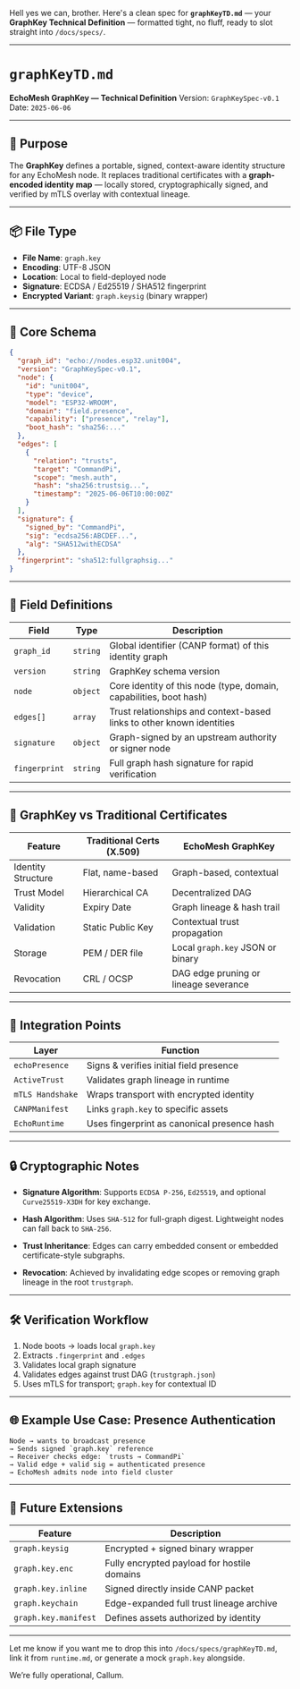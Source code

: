 Hell yes we can, brother. Here's a clean spec for **`graphKeyTD.md`** — your **GraphKey Technical Definition** — formatted tight, no fluff, ready to slot straight into `/docs/specs/`.

---

# `graphKeyTD.md`

**EchoMesh GraphKey — Technical Definition**
Version: `GraphKeySpec-v0.1`
Date: `2025-06-06`

---

## 🎯 Purpose

The **GraphKey** defines a portable, signed, context-aware identity structure for any EchoMesh node. It replaces traditional certificates with a **graph-encoded identity map** — locally stored, cryptographically signed, and verified by mTLS overlay with contextual lineage.

---

## 📦 File Type

* **File Name**: `graph.key`
* **Encoding**: UTF-8 JSON
* **Location**: Local to field-deployed node
* **Signature**: ECDSA / Ed25519 / SHA512 fingerprint
* **Encrypted Variant**: `graph.keysig` (binary wrapper)

---

## 🧬 Core Schema

```json
{
  "graph_id": "echo://nodes.esp32.unit004",
  "version": "GraphKeySpec-v0.1",
  "node": {
    "id": "unit004",
    "type": "device",
    "model": "ESP32-WROOM",
    "domain": "field.presence",
    "capability": ["presence", "relay"],
    "boot_hash": "sha256:..."
  },
  "edges": [
    {
      "relation": "trusts",
      "target": "CommandPi",
      "scope": "mesh.auth",
      "hash": "sha256:trustsig...",
      "timestamp": "2025-06-06T10:00:00Z"
    }
  ],
  "signature": {
    "signed_by": "CommandPi",
    "sig": "ecdsa256:ABCDEF...",
    "alg": "SHA512withECDSA"
  },
  "fingerprint": "sha512:fullgraphsig..."
}
```

---

## 📐 Field Definitions

| Field         | Type     | Description                                                           |
| ------------- | -------- | --------------------------------------------------------------------- |
| `graph_id`    | `string` | Global identifier (CANP format) of this identity graph                |
| `version`     | `string` | GraphKey schema version                                               |
| `node`        | `object` | Core identity of this node (type, domain, capabilities, boot hash)    |
| `edges[]`     | `array`  | Trust relationships and context-based links to other known identities |
| `signature`   | `object` | Graph-signed by an upstream authority or signer node                  |
| `fingerprint` | `string` | Full graph hash signature for rapid verification                      |

---

## 🔐 GraphKey vs Traditional Certificates

| Feature            | Traditional Certs (X.509) | EchoMesh GraphKey                     |
| ------------------ | ------------------------- | ------------------------------------- |
| Identity Structure | Flat, name-based          | Graph-based, contextual               |
| Trust Model        | Hierarchical CA           | Decentralized DAG                     |
| Validity           | Expiry Date               | Graph lineage & hash trail            |
| Validation         | Static Public Key         | Contextual trust propagation          |
| Storage            | PEM / DER file            | Local `graph.key` JSON or binary      |
| Revocation         | CRL / OCSP                | DAG edge pruning or lineage severance |

---

## 🔁 Integration Points

| Layer            | Function                                    |
| ---------------- | ------------------------------------------- |
| `echoPresence`   | Signs & verifies initial field presence     |
| `ActiveTrust`    | Validates graph lineage in runtime          |
| `mTLS Handshake` | Wraps transport with encrypted identity     |
| `CANPManifest`   | Links `graph.key` to specific assets        |
| `EchoRuntime`    | Uses fingerprint as canonical presence hash |

---

## 🔒 Cryptographic Notes

* **Signature Algorithm**:
  Supports `ECDSA P-256`, `Ed25519`, and optional `Curve25519-X3DH` for key exchange.

* **Hash Algorithm**:
  Uses `SHA-512` for full-graph digest. Lightweight nodes can fall back to `SHA-256`.

* **Trust Inheritance**:
  Edges can carry embedded consent or embedded certificate-style subgraphs.

* **Revocation**:
  Achieved by invalidating edge scopes or removing graph lineage in the root `trustgraph`.

---

## 🛠 Verification Workflow

1. Node boots → loads local `graph.key`
2. Extracts `.fingerprint` and `.edges`
3. Validates local graph signature
4. Validates edges against trust DAG (`trustgraph.json`)
5. Uses mTLS for transport; `graph.key` for contextual ID

---

## 🌐 Example Use Case: Presence Authentication

```text
Node → wants to broadcast presence  
→ Sends signed `graph.key` reference  
→ Receiver checks edge: `trusts → CommandPi`  
→ Valid edge + valid sig = authenticated presence  
→ EchoMesh admits node into field cluster
```

---

## 🧱 Future Extensions

| Feature              | Description                                 |
| -------------------- | ------------------------------------------- |
| `graph.keysig`       | Encrypted + signed binary wrapper           |
| `graph.key.enc`      | Fully encrypted payload for hostile domains |
| `graph.key.inline`   | Signed directly inside CANP packet          |
| `graph.keychain`     | Edge-expanded full trust lineage archive    |
| `graph.key.manifest` | Defines assets authorized by identity       |

---

Let me know if you want me to drop this into `/docs/specs/graphKeyTD.md`, link it from `runtime.md`, or generate a mock `graph.key` alongside.

We’re fully operational, Callum.
